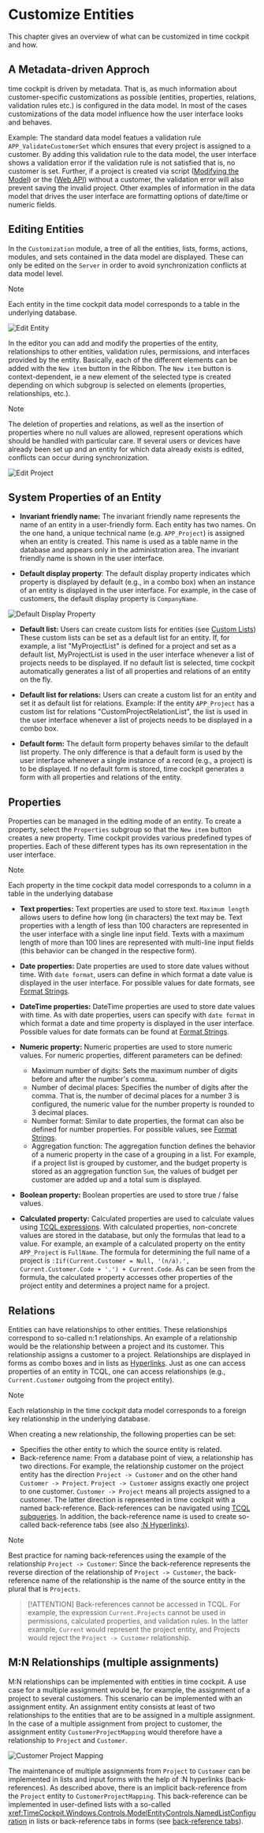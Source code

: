 # Customize Entities

This chapter gives an overview of what can be customized in time cockpit and how.

## A Metadata-driven Approch

time cockpit is driven by metadata. That is, as much information about customer-specific customizations as possible (entities, properties, relations, validation rules etc.) is configured in the data model. In most of the cases customizations of the data model influence how the user interface looks and behaves.

Example: The standard data model featues a validation rule ```APP_ValidateCustomerSet``` which ensures that every project is assigned to a customer. By adding this validation rule to the data model, the user interface shows a validation error if the validation rule is not satisfied that is, no customer is set. Further, if a project is created via script ([Modifying the Model](~/doc/scripting/modify-data-model.md)) or the ([Web API](~/doc/web-api/overview.md)) without a customer, the validation error will also prevent saving the invalid project. Other examples of information in the data model that drives the user interface are formatting options of date/time or numeric fields.

## Editing Entities

In the ```Customization``` module, a tree of all the entities, lists, forms, actions, modules, and sets contained in the data model are displayed. These can only be edited on the ```Server``` in order to avoid synchronization conflicts at data model level.

> [!NOTE]
Each entity in the time cockpit data model corresponds to a table in the underlying database.

![Edit Entity](images/edit-entity.png "Edit Entity")

In the editor you can add and modify the properties of the entity, relationships to other entities, validation rules, permissions, and interfaces provided by the entity. Basically, each of the different elements can be added with the ```New item``` button in the Ribbon. The ```New item``` button is context-dependent, ie a new element of the selected type is created depending on which subgroup is selected on elements (properties, relationships, etc.).

> [!NOTE]
The deletion of properties and relations, as well as the insertion of properties where no null values are allowed, represent operations which should be handled with particular care. If several users or devices have already been set up and an entity for which data already exists is edited, conflicts can occur during synchronization.

![Edit Project](images/edit-project.png "Edit Project")

## System Properties of an Entity

* **Invariant friendly name:** The invariant friendly name represents the name of an entity in a user-friendly form. Each entity has two names. On the one hand, a unique technical name (e.g. ```APP_Project```) is assigned when an entity is created. This name is used as a table name in the database and appears only in the administration area. The invariant friendly name is shown in the user interface.

* **Default display property**: The default display property indicates which property is displayed by default (e.g., in a combo box) when an instance of an entity is displayed in the user interface. For example, in the case of customers, the default display property is ```CompanyName```.

![Default Display Property](images/default-display-property.png "Default Display Property")

* **Default list:** Users can create custom lists for entities (see [Custom Lists](~/doc/scripting/customizing-lists.md)) These custom lists can be set as a default list for an entity. If, for example, a list "MyProjectList" is defined for a project and set as a default list, MyProjectList is used in the user interface whenever a list of projects needs to be displayed. If no default list is selected, time cockpit automatically generates a list of all properties and relations of an entity on the fly.

* **Default list for relations:** Users can create a custom list for an entity and set it as default list for relations. Example: If the entity ```APP_Project``` has a custom list for relations "CustomProjectRelationList", the list is used in the user interface whenever a list of projects needs to be displayed in a combo box.

* **Default form:** The default form property behaves similar to the default list property. The only difference is that a default form is used by the user interface whenever a single instance of a record (e.g., a project) is to be displayed. If no default form is stored, time cockpit generates a form with all properties and relations of the entity.

## Properties

Properties can be managed in the editing mode of an entity. To create a property, select the ```Properties``` subgroup so that the ```New item``` button creates a new property. Time cockpit provides various predefined types of properties. Each of these different types has its own representation in the user interface.

> [!NOTE]
Each property in the time cockpit data model corresponds to a column in a table in the underlying database

* **Text properties:** Text properties are used to store text. ```Maximum length``` allows users to define how long (in characters) the text may be. Text properties with a length of less than 100 characters are represented in the user interface with a single line input field. Texts with a maximum length of more than 100 lines are represented with multi-line input fields (this behavior can be changed in the respective form).

* **Date properties:** Date properties are used to store date values without time. With ```date format```, users can define in which format a date value is displayed in the user interface. For possible values for date formats, see [Format Strings](http://msdn.microsoft.com/en-us/library/zdtaw1bw.aspx).

* **DateTime properties:** DateTime properties are used to store date values with time. As with date properties, users can specify with ```date format``` in which format a date and time property is displayed in the user interface. Possible values for date formats can be found at [Format Strings](http://msdn.microsoft.com/en-us/library/zdtaw1bw.aspx).

* **Numeric property:** Numeric properties are used to store numeric values. For numeric properties, different parameters can be defined:
  * Maximum number of digits: Sets the maximum number of digits before and after the number's comma.
  * Number of decimal places: Specifies the number of digits after the comma. That is, the number of decimal places for a number 3 is configured, the numeric value for the number property is rounded to 3 decimal places.
  * Number format: Similar to date properties, the format can also be defined for number properties. For possible values, see [Format Strings](https://msdn.microsoft.com/en-us/library/fzeeb5cd.aspx).
  * Aggregation function: The aggregation function defines the behavior of a numeric property in the case of a grouping in a list. For example, if a project list is grouped by customer, and the budget property is stored as an aggregation function ```Sum```, the values of budget per customer are added up and a total sum is displayed.
* **Boolean property:** Boolean properties are used to store true / false values.
* **Calculated property:** Calculated properties are used to calculate values using [TCQL expressions](~/doc/tcql/expression-language.md). With calculated properties, non-concrete values are stored in the database, but only the formulas that lead to a value. For example, an example of a calculated property on the entity ```APP_Project``` is ```FullName```. The formula for determining the full name of a project is ```:Iif(Current.Customer = Null, '(n/a).', Current.Customer.Code + '.') + Current.Code```. As can be seen from the formula, the calculated property accesses other properties of the project entity and determines a project name for a project.
  
## Relations
 
Entities can have relationships to other entities. These relationships correspond to so-called n:1 relationships. An example of a relationship would be the relationship between a project and its customer. This relationship assigns a customer to a project. Relationships are displayed in forms as combo boxes and in lists as [Hyperlinks](~/doc/scripting/customizing-lists.md). Just as one can access properties of an entity in TCQL, one can access relationships (e.g., ```Current.Customer``` outgoing from the project entity).  

> [!NOTE]
Each relationship in the time cockpit data model corresponds to a foreign key relationship in the underlying database.

When creating a new relationship, the following properties can be set:

* Specifies the other entity to which the source entity is related.
* Back-reference name: From a database point of view, a relationship has two directions. For example, the relationship customer on the project entity has the direction ```Project -> Customer``` and on the other hand ```Customer -> Project```. ```Project -> Customer``` assigns exactly one project to one customer. ```Customer -> Project``` means all projects assigned to a customer. The latter direction is represented in time cockpit with a named back-reference. Back-references can be navigated using [TCQL subqueries](~/doc/tcql/expression-language.md). In addition, the back-reference name is used to create so-called back-reference tabs (see also [:N Hyperlinks](~/doc/scripting/customizing-lists.md)).

> [!NOTE]
Best practice for naming back-references using the example of the relationship ```Project -> Customer```: Since the back-reference represents the reverse direction of the relationship of ```Project -> Customer```, the back-reference name of the relationship is the name of the source entity in the plural that is ```Projects```.

> [!ATTENTION]
Back-references cannot be accessed in TCQL. For example, the expression ```Current.Projects``` cannot be used in permissions, calculated properties, and validation rules. In the latter example, ```Current``` would represent the project entity, and Projects would reject the ```Project -> Customer``` relationship.

## M:N Relationships (multiple assignments)

M:N relationships can be implemented with entities in time cockpit. A use case for a multiple assignment would be, for example, the assignment of a project to several customers. This scenario can be implemented with an assignment entity. An assignment entity consists at least of two relationships to the entities that are to be assigned in a multiple assignment. In the case of a multiple assignment from project to customer, the assignment entity ```CustomerProjectMapping``` would therefore have a relationship to ```Project``` and ```Customer```.

![Customer Project Mapping](images/customer-project-mapping.png "Customer Project Mapping")

The maintenance of multiple assignments from ```Project``` to ```Customer``` can be implemented in lists and input forms with the help of :N hyperlinks (back-references). As described above, there is an implicit back-reference from the ```Project``` entity to ```CustomerProjectMapping```. This back-reference can be implemented in user-defined lists with a so-called <xref:TimeCockpit.Windows.Controls.ModelEntityControls.NamedListConfiguration> in lists or back-reference tabs in forms (see [back-reference tabs](~/doc/scripting/customizing-lists.md)). 
